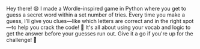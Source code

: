 Hey there! 😄 I made a Wordle-inspired game in Python where you get to guess a secret word within a set number of tries. Every time you make a guess, I’ll give you clues—like which letters are correct and in the right spot—to help you crack the code! 🧩 It's all about using your vocab and logic to get the answer before your guesses run out. Give it a go if you're up for the challenge! 🎉
